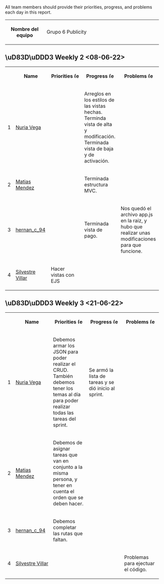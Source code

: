 All team members should provide their priorities, progress, and problems each day in this report.

<table data-layout="default" data-local-id="cc37cd0b-026b-47aa-935f-0a68e42dc310" class="confluenceTable"><colgroup><col style="width: 165.0px;"><col style="width: 593.0px;"></colgroup><tbody><tr><th class="confluenceTh"><p><strong>Nombre del equipo</strong></p></th><td class="confluenceTd"><p>Grupo 6 Publicity</p></td></tr></tbody></table>

\uD83D\uDDD3 Weekly 2 <08-06-22>
--------------------------------

<table data-layout="default" data-local-id="c8038f8e-e9a8-4719-a149-ce9b33a74c6d" class="confluenceTable"><colgroup><col><col style="width: 170.0px;"><col style="width: 170.0px;"><col style="width: 162.0px;"><col style="width: 178.0px;"></colgroup><tbody><tr><th class="numberingColumn confluenceTh"></th><th class="confluenceTh"><p><strong>Name</strong></p></th><th class="confluenceTh"><p><strong>Priorities</strong>&nbsp;<img class="emoticon emoticon-blue-star" data-emoji-id="1f9d0" data-emoji-shortname=":face_with_monocle:" data-emoji-fallback="\uD83E\uDDD0" src="images/icons/emoticons/72/1f9d0.png" width="16" height="16" data-emoticon-name="blue-star" alt="(estrella azul)"></p></th><th class="confluenceTh"><p><strong>Progress</strong>&nbsp;<img class="emoticon emoticon-blue-star" data-emoji-id="1f60a" data-emoji-shortname=":blush:" data-emoji-fallback="\uD83D\uDE0A" src="images/icons/emoticons/72/1f60a.png" width="16" height="16" data-emoticon-name="blue-star" alt="(estrella azul)"></p></th><th class="confluenceTh"><p><strong>Problems</strong>&nbsp;<img class="emoticon emoticon-blue-star" data-emoji-id="1f610" data-emoji-shortname=":neutral_face:" data-emoji-fallback="\uD83D\uDE10" src="images/icons/emoticons/72/1f610.png" width="16" height="16" data-emoticon-name="blue-star" alt="(estrella azul)"></p></th></tr><tr><td class="numberingColumn confluenceTd">1</td><td class="confluenceTd"><p><a class="confluence-userlink user-mention" data-username="5e050c498dfdd40ec48833af" data-account-id="5e050c498dfdd40ec48833af" href="https://grupo-6-publicity.atlassian.net/wiki/people/5e050c498dfdd40ec48833af?ref=confluence" target="_blank" data-linked-resource-id="131073" data-linked-resource-version="1" data-linked-resource-type="userinfo" data-base-url="https://grupo-6-publicity.atlassian.net/wiki">Nuria Vega</a></p></td><td class="confluenceTd"><p></p></td><td class="confluenceTd"><p>Arreglos en los estilos de las vistas hechas. Terminda vista de alta y modificación. Terminada vista de baja y de activación.</p></td><td class="confluenceTd"><p></p></td></tr><tr><td class="numberingColumn confluenceTd">2</td><td class="confluenceTd"><p><a class="confluence-userlink user-mention current-user-mention" data-username="70121:f6c71f76-0573-4b1e-a9dd-49510bb863fd" data-account-id="70121:f6c71f76-0573-4b1e-a9dd-49510bb863fd" href="https://grupo-6-publicity.atlassian.net/wiki/people/70121:f6c71f76-0573-4b1e-a9dd-49510bb863fd?ref=confluence" target="_blank" data-linked-resource-id="819217" data-linked-resource-version="1" data-linked-resource-type="userinfo" data-base-url="https://grupo-6-publicity.atlassian.net/wiki">Matias Mendez</a></p></td><td class="confluenceTd"><p></p></td><td class="confluenceTd"><p>Terminada estructura MVC.</p></td><td class="confluenceTd"><p></p></td></tr><tr><td class="numberingColumn confluenceTd">3</td><td class="confluenceTd"><p><a class="confluence-userlink user-mention" data-username="628e8a30cf01a10069adf809" data-account-id="628e8a30cf01a10069adf809" href="https://grupo-6-publicity.atlassian.net/wiki/people/628e8a30cf01a10069adf809?ref=confluence" target="_blank" data-linked-resource-id="819219" data-linked-resource-version="1" data-linked-resource-type="userinfo" data-base-url="https://grupo-6-publicity.atlassian.net/wiki">hernan_c_94</a></p></td><td class="confluenceTd"><p></p></td><td class="confluenceTd"><p>Terminada vista de pago.</p></td><td class="confluenceTd"><p>Nos quedó el archivo app.js en la raiz, y hubo que realizar unas modificaciones para que funcione.</p></td></tr><tr><td class="numberingColumn confluenceTd">4</td><td class="confluenceTd"><p><a class="confluence-userlink user-mention" data-username="62730b95a1de41006850998c" data-account-id="62730b95a1de41006850998c" href="https://grupo-6-publicity.atlassian.net/wiki/people/62730b95a1de41006850998c?ref=confluence" target="_blank" data-linked-resource-id="819218" data-linked-resource-version="1" data-linked-resource-type="userinfo" data-base-url="https://grupo-6-publicity.atlassian.net/wiki">Silvestre Villar</a></p></td><td class="confluenceTd"><p>Hacer vistas con EJS</p></td><td class="confluenceTd"><p></p></td><td class="confluenceTd"><p></p></td></tr></tbody></table>

\uD83D\uDDD3 Weekly 3 <21-06-22>
--------------------------------

<table data-layout="default" data-local-id="810fbc27-02d7-4a1b-bbbf-10ad340e94c8" class="confluenceTable"><colgroup><col><col style="width: 170.0px;"><col style="width: 170.0px;"><col style="width: 162.0px;"><col style="width: 178.0px;"></colgroup><tbody><tr><th class="numberingColumn confluenceTh"></th><th class="confluenceTh"><p><strong>Name</strong></p></th><th class="confluenceTh"><p><strong>Priorities</strong>&nbsp;<img class="emoticon emoticon-blue-star" data-emoji-id="1f9d0" data-emoji-shortname=":face_with_monocle:" data-emoji-fallback="\uD83E\uDDD0" src="images/icons/emoticons/72/1f9d0.png" width="16" height="16" data-emoticon-name="blue-star" alt="(estrella azul)"></p></th><th class="confluenceTh"><p><strong>Progress</strong>&nbsp;<img class="emoticon emoticon-blue-star" data-emoji-id="1f60a" data-emoji-shortname=":blush:" data-emoji-fallback="\uD83D\uDE0A" src="images/icons/emoticons/72/1f60a.png" width="16" height="16" data-emoticon-name="blue-star" alt="(estrella azul)"></p></th><th class="confluenceTh"><p><strong>Problems</strong>&nbsp;<img class="emoticon emoticon-blue-star" data-emoji-id="1f610" data-emoji-shortname=":neutral_face:" data-emoji-fallback="\uD83D\uDE10" src="images/icons/emoticons/72/1f610.png" width="16" height="16" data-emoticon-name="blue-star" alt="(estrella azul)"></p></th></tr><tr><td class="numberingColumn confluenceTd">1</td><td class="confluenceTd"><p><a class="confluence-userlink user-mention" data-username="5e050c498dfdd40ec48833af" data-account-id="5e050c498dfdd40ec48833af" href="https://grupo-6-publicity.atlassian.net/wiki/people/5e050c498dfdd40ec48833af?ref=confluence" target="_blank" data-linked-resource-id="131073" data-linked-resource-version="1" data-linked-resource-type="userinfo" data-base-url="https://grupo-6-publicity.atlassian.net/wiki">Nuria Vega</a></p></td><td class="confluenceTd"><p>Debemos armar los JSON para poder realizar el CRUD. También debemos tener los temas al día para poder realizar todas las tareas del sprint.</p></td><td class="confluenceTd"><p>Se armó la lista de tareas y se dió inicio al sprint.</p></td><td class="confluenceTd"><p></p></td></tr><tr><td class="numberingColumn confluenceTd">2</td><td class="confluenceTd"><p><a class="confluence-userlink user-mention current-user-mention" data-username="70121:f6c71f76-0573-4b1e-a9dd-49510bb863fd" data-account-id="70121:f6c71f76-0573-4b1e-a9dd-49510bb863fd" href="https://grupo-6-publicity.atlassian.net/wiki/people/70121:f6c71f76-0573-4b1e-a9dd-49510bb863fd?ref=confluence" target="_blank" data-linked-resource-id="819217" data-linked-resource-version="1" data-linked-resource-type="userinfo" data-base-url="https://grupo-6-publicity.atlassian.net/wiki">Matias Mendez</a></p></td><td class="confluenceTd"><p>Debemos de asignar tareas que van en conjunto a la misma persona, y tener en cuenta el orden que se deben hacer.</p></td><td class="confluenceTd"><p></p></td><td class="confluenceTd"><p></p></td></tr><tr><td class="numberingColumn confluenceTd">3</td><td class="confluenceTd"><p><a class="confluence-userlink user-mention" data-username="628e8a30cf01a10069adf809" data-account-id="628e8a30cf01a10069adf809" href="https://grupo-6-publicity.atlassian.net/wiki/people/628e8a30cf01a10069adf809?ref=confluence" target="_blank" data-linked-resource-id="819219" data-linked-resource-version="1" data-linked-resource-type="userinfo" data-base-url="https://grupo-6-publicity.atlassian.net/wiki">hernan_c_94</a></p></td><td class="confluenceTd"><p>Debemos completar las rutas que faltan.</p></td><td class="confluenceTd"><p></p></td><td class="confluenceTd"><p></p></td></tr><tr><td class="numberingColumn confluenceTd">4</td><td class="confluenceTd"><p><a class="confluence-userlink user-mention" data-username="62730b95a1de41006850998c" data-account-id="62730b95a1de41006850998c" href="https://grupo-6-publicity.atlassian.net/wiki/people/62730b95a1de41006850998c?ref=confluence" target="_blank" data-linked-resource-id="819218" data-linked-resource-version="1" data-linked-resource-type="userinfo" data-base-url="https://grupo-6-publicity.atlassian.net/wiki">Silvestre Villar</a></p></td><td class="confluenceTd"><p></p></td><td class="confluenceTd"><p></p></td><td class="confluenceTd"><p>Problemas para ejectuar el código.</p></td></tr></tbody></table>
